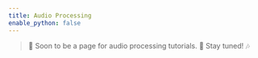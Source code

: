 ```yaml
---
title: Audio Processing
enable_python: false
---
```


> 🎼 Soon to be a page for audio processing tutorials. 🎵 Stay tuned! 🎶